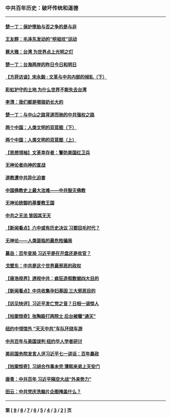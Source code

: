 ### 中共百年历史：破坏传统和道德
---
#### [楚一丁：保护堕胎与否之争的是与非](../../pages/nf1176114/n13815642.md?02120430) 
#### [王友群：毛泽东发动的“挖祖坟”运动](../../pages/nf1176114/n13723639.md?02120430) 
#### [蔡大雅：台湾 为世界点上光明之灯](../../pages/nf1176114/n13531530.md?02120430) 
#### [楚一丁：台海两岸的昨日今日和明日](../../pages/nf1176114/n13531468.md?02120430) 
#### [【方菲访谈】宋永毅 : 文革与中共内部的倾轧（下）](../../pages/nf1176114/n13486836.md?02120430) 
#### [彩虹护守的土地 为什么世界不能失去台湾](../../pages/nf1176114/n13476849.md?02120430) 
#### [李清：我们都是喝狼奶长大的](../../pages/nf1176114/n13471478.md?02120430) 
#### [楚一丁：与中山之路背道而驰的中共强权之路](../../pages/nf1176114/n13437270.md?02120430) 
#### [两个中国：人类文明的双蓝图（下）](../../pages/nf1176114/n13423132.md?02120430) 
#### [两个中国：人类文明的双蓝图（上）](../../pages/nf1176114/n13422687.md?02120430) 
#### [【思想领袖】文革幸存者：警防美国红卫兵](../../pages/nf1176114/n13339289.md?02120430) 
#### [无神论者向神的宣战](../../pages/nf1176114/n13281535.md?02120430) 
#### [道教遭中共异化迫害](../../pages/nf1176114/n13281463.md?02120430) 
#### [中国佛教史上最大法难——中共毁灭佛教](../../pages/nf1176114/n13281397.md?02120430) 
#### [无神论统御的基督教王国](../../pages/nf1176114/n13281280.md?02120430) 
#### [中共之无法 皆因其无天](../../pages/nf1176114/n13281088.md?02120430) 
#### [【新闻看点】六中或有历史决议 习要回毛时代？](../../pages/nf1176114/n13222895.md?02120430) 
#### [无神论——人类面临的最危险骗局](../../pages/nf1176114/n13196137.md?02120430) 
#### [慕岳：百年变局 习近平是在开盘还是收官？](../../pages/nf1176114/n13206516.md?02120430) 
#### [戈壁东：中共是这个世界最邪恶的政权](../../pages/nf1176114/n13085641.md?02120430) 
#### [【唐浩视界】透视中共：疯狂造假数据四大目的](../../pages/nf1176114/n13080590.md?02120430) 
#### [【新闻看点】中共收集孕妇基因 三大邪恶目的](../../pages/nf1176114/n13077182.md?02120430) 
#### [【远见快评】习近平发亡党之音？日相一语惊人](../../pages/nf1176114/n13074809.md?02120430) 
#### [【拍案惊奇】张陶殴打两院士 后台被曝“通天”](../../pages/nf1176114/n13070496.md?02120430) 
#### [纽约中领馆外 “天灭中共”车队环绕车游](../../pages/nf1176114/n13070693.md?02120430) 
#### [中共百年与美国误判 纽约华人学者研讨](../../pages/nf1176114/n13067969.md?02120430) 
#### [美前国务院发言人评习近平七一讲话：百年暴政](../../pages/nf1176114/n13066986.md?02120430) 
#### [【拍案惊奇】习胡合作事未完 薄熙来弟上天安门](../../pages/nf1176114/n13065867.md?02120430) 
#### [唐青：中共百年 习近平隔空大战“外来势力”](../../pages/nf1176114/n13065976.md?02120430) 
#### [田云：中共党庆洗脑片企图掩盖什么？](../../pages/nf1176114/n13064395.md?02120430) 

---
#### 第 [ [9](./9.md?02120430) / [8](./8.md?02120430) / [7](./7.md?02120430) / [6](./6.md?02120430) / [5](./5.md?02120430) / [4](./4.md?02120430) / [3](./3.md?02120430) / [2](./2.md?02120430) ] 页
